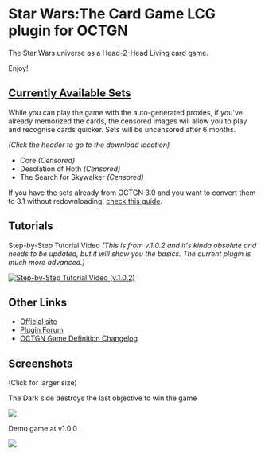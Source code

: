 ﻿Star Wars:The Card Game LCG plugin for OCTGN
=========================
The Star Wars universe as a Head-2-Head Living card game.

Enjoy!

[Currently Available Sets](http://dbzer0.com/pub/SWLCG/Sets/)
---------

While you can play the game with the auto-generated proxies, if you've already memorized the cards, the censored images will allow you to play and recognise cards quicker.
Sets will be uncensored after 6 months.

*(Click the header to go to the download location)*

* Core *(Censored)*
* Desolation of Hoth *(Censored)*
* The Search for Skywalker *(Censored)*

If you have the sets already from OCTGN 3.0 and you want to convert them to 3.1 without redownloading, [check this guide](https://github.com/db0/Star-Wars-LCG-OCTGN/blob/OCTGN-3.1.x/o8c_Convert_Guide.md).

Tutorials
---------

Step-by-Step Tutorial Video *(This is from v.1.0.2 and it's kinda obsolete and needs to be updated, but it will show you the basics. The current plugin is much more advanced.)*

[![Step-by-Step Tutorial Video (v.1.0.2)](https://raw.github.com/db0/Star-Wars-LCG-OCTGN/OCTGN-3.1.x/Turorial_video_screenshot.png)](https://vimeo.com/54797455)


Other Links
---------
* [Official site](http://www.fantasyflightgames.com/edge_minisite.asp?eidm=175)
* [Plugin Forum](http://octgn.gamersjudgement.com/viewforum.php?f=55)
* [OCTGN Game Definition Changelog](changelog.md)

Screenshots
---------
(Click for larger size)

The Dark side destroys the last objective to win the game

[![](http://i.imgur.com/Ooq0Vl.png)](http://i.imgur.com/Ooq0V.png)

Demo game at v1.0.0

[![](http://i.imgur.com/GutHll.jpg)](http://i.imgur.com/GutHl.jpg)

